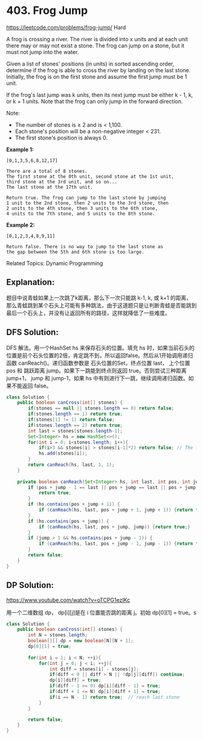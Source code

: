 # 403. Frog Jump
<https://leetcode.com/problems/frog-jump/>
Hard

A frog is crossing a river. The river is divided into x units and at each unit there may or may not exist a stone. The frog can jump on a stone, but it must not jump into the water.

Given a list of stones' positions (in units) in sorted ascending order, determine if the frog is able to cross the river by landing on the last stone. Initially, the frog is on the first stone and assume the first jump must be 1 unit.

If the frog's last jump was k units, then its next jump must be either k - 1, k, or k + 1 units. Note that the frog can only jump in the forward direction.

Note:

* The number of stones is ≥ 2 and is < 1,100.
* Each stone's position will be a non-negative integer < 231.
* The first stone's position is always 0.

**Example 1:**

    [0,1,3,5,6,8,12,17]

    There are a total of 8 stones.
    The first stone at the 0th unit, second stone at the 1st unit,
    third stone at the 3rd unit, and so on...
    The last stone at the 17th unit.

    Return true. The frog can jump to the last stone by jumping 
    1 unit to the 2nd stone, then 2 units to the 3rd stone, then 
    2 units to the 4th stone, then 3 units to the 6th stone, 
    4 units to the 7th stone, and 5 units to the 8th stone.

**Example 2:**

    [0,1,2,3,4,8,9,11]

    Return false. There is no way to jump to the last stone as 
    the gap between the 5th and 6th stone is too large.

Related Topics: Dynamic Programming

## Explanation:
题目中说青蛙如果上一次跳了k距离，那么下一次只能跳 k-1, k, 或 k+1 的距离，那么青蛙跳到某个石头上可能有多种跳法，由于这道题只是让判断青蛙是否能跳到最后一个石头上，并没有让返回所有的路径，这样就降低了一些难度。

## DFS Solution: 
DFS 解法。用一个HashSet hs 来保存石头的位置。填充 hs 时，如果当前石头的位置是前个石头位置的2倍，肯定跳不到，所以返回false。然后从1开始调用递归函数 canReach()。递归函数参数是 石头位置的Set，终点位置 last， 上个位置 pos 和 跳跃距离 jump。如果下一跳能到终点则返回 true。否则尝试三种距离 jump+1， jump 和 jump-1，如果 hs 中有则进行下一跳，继续调用递归函数。如果不能返回 false。

```java
class Solution {
    public boolean canCross(int[] stones) {
        if(stones == null || stones.length == 0) return false;
        if(stones.length == 1) return true;
        if(stones[1] != 1) return false;
        if(stones.length == 2) return true;
        int last = stones[stones.length-1];
        Set<Integer> hs = new HashSet<>();
        for(int i = 0; i<stones.length; i++){
            if(i>3 && stones[i] > stones[i-1]*2) return false; // The two stones are too far away. 
            hs.add(stones[i]);
        }
        return canReach(hs, last, 1, 1);
    }
    
    private boolean canReach(Set<Integer> hs, int last, int pos, int jump) {
        if (pos + jump - 1 == last || pos + jump == last || pos + jump + 1 == last) {
            return true;
        }
        if (hs.contains(pos + jump + 1)) {
            if (canReach(hs, last, pos + jump + 1, jump + 1)) {return true;}
        }
        if (hs.contains(pos + jump)) {
            if (canReach(hs, last, pos + jump, jump)) {return true;}
        }
        if (jump > 1 && hs.contains(pos + jump - 1)) {
            if (canReach(hs, last, pos + jump - 1, jump - 1)) {return true;}
        }
        return false;
    }
}
```


## DP Solution: 
<https://www.youtube.com/watch?v=oTCPG1ezlKc>

用一个二维数组 dp， dp[i][j]是在 i 位置能否跳的距离 j。初始 dp[0][1] = true。s

```java
class Solution {
    public boolean canCross(int[] stones) {
        int N = stones.length;
        boolean[][] dp = new boolean[N][N + 1];
        dp[0][1] = true;
        
        for(int i = 1; i < N; ++i){
            for(int j = 0; j < i; ++j){
                int diff = stones[i] - stones[j];
                if(diff < 0 || diff > N || !dp[j][diff]) continue;
                dp[i][diff] = true;
                if(diff - 1 >= 0) dp[i][diff - 1] = true; 
                if(diff + 1 <= N) dp[i][diff + 1] = true; 
                if(i == N - 1) return true;  // reach last stone
            }
        }

        return false;
    }
}
```